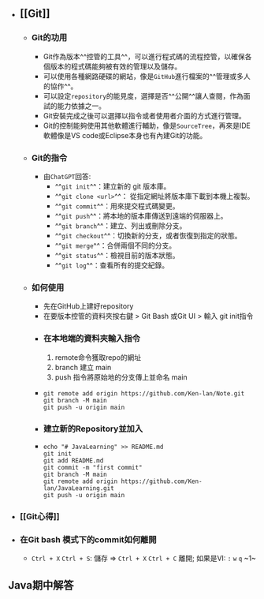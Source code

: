 - ## [[Git]]
	- ### Git的功用
		- Git作為版本^^控管的工具^^，可以進行程式碼的流程控管，以確保各個版本的程式碼能夠被有效的管理以及儲存。
		- 可以使用各種網路硬碟的網站，像是`GitHub`進行檔案的^^管理或多人的協作^^。
		- 可以設定`repository`的能見度，選擇是否^^公開^^讓人查閱，作為面試的能力依據之一。
		- Git安裝完成之後可以選擇以指令或者使用者介面的方式進行管理。
		- Git的控制能夠使用其他軟體進行輔助，像是`SourceTree`，再來是IDE軟體像是VS code或Eclipse本身也有內建Git的功能。
	- ### Git的指令
		- 由`ChatGPT`回答:
			- ^^`git init`^^：建立新的 git 版本庫。
			- ^^`git clone <url>`^^： 從指定網址將版本庫下載到本機上複製。
			- ^^`git commit`^^：用來提交程式碼變更。
			- ^^`git push`^^：將本地的版本庫傳送到遠端的伺服器上。
			- ^^`git branch`^^：建立、列出或刪除分支。
			- ^^`git checkout`^^：切換新的分支，或者恢復到指定的狀態。
			- ^^`git merge`^^：合併兩個不同的分支。
			- ^^`git status`^^：檢視目前的版本狀態。
			- ^^`git log`^^：查看所有的提交紀錄。
	- ### 如何使用
		- 先在GitHub上建好repository
		- 在要版本控管的資料夾按右鍵 > Git Bash 或Git UI > 輸入 git init指令
		- ### 在本地端的資料夾輸入指令
		  1. remote命令獲取repo的網址
		  2. branch 建立 main
		  3. push 指令將原始地的分支傳上並命名 main
		- ```git
		  git remote add origin https://github.com/Ken-lan/Note.git
		  git branch -M main
		  git push -u origin main
		  ```
		- ### 建立新的Repository並加入
		- ```git
		  echo "# JavaLearning" >> README.md
		  git init
		  git add README.md
		  git commit -m "first commit"
		  git branch -M main
		  git remote add origin https://github.com/Ken-lan/JavaLearning.git
		  git push -u origin main
		  ```
- ### [[Git心得]]
- ### 在Git bash 模式下的commit如何離開
	- `Ctrl + X` `Ctrl + S`: 儲存 => `Ctrl + X` `Ctrl + C` 離開; 如果是VI: `:` `w` `q` ~1~
##  Java期中解答